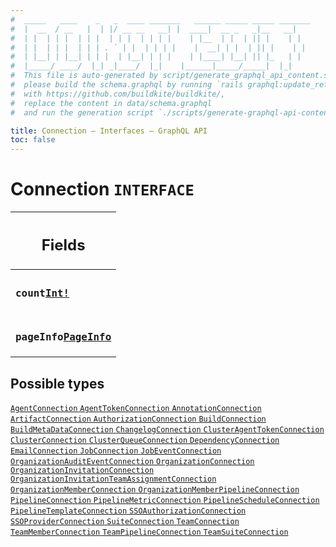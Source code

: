```yaml
---
#  _____   ____    _   _  ____ _______   ______ _____ _____ _______
#  |  __  / __   |  | |/ __ __   __| |  ____|  __ _   _|__   __|
#  | |  | | |  | | |  | | |  | | | |    | |__  | |  | || |    | |
#  | |  | | |  | | | . ` | |  | | | |    |  __| | |  | || |    | |
#  | |__| | |__| | | |  | |__| | | |    | |____| |__| || |_   | |
#  |_____/ ____/  |_| _|____/  |_|    |______|_____/_____|  |_|
#  This file is auto-generated by script/generate_graphql_api_content.sh,
#  please build the schema.graphql by running `rails graphql:update_reference_schema`
#  with https://github.com/buildkite/buildkite/,
#  replace the content in data/schema.graphql
#  and run the generation script `./scripts/generate-graphql-api-content.sh`.

title: Connection – Interfaces – GraphQL API
toc: false
---
```

<!-- vale off -->
<h1 class="has-pills">
  Connection
  <span data-algolia-exclude><span class="pill pill--interface pill--normal-case pill--large"><code>INTERFACE</code></span></span>
</h1>
<!-- vale on -->




<table class="responsive-table responsive-table--single-column-rows">
  <thead>
    <th>
      <h2 data-algolia-exclude>Fields</h2>
    </th>
  </thead>
  <tbody>
    <tr><td><h3 class="is-small has-pills"><code>count</code><a href="/docs/apis/graphql/schemas/scalar/int" class="pill pill--scalar pill--normal-case pill--medium" title="Go to SCALAR Int"><code>Int!</code></a></h3></td></tr><tr><td><h3 class="is-small has-pills"><code>pageInfo</code><a href="/docs/apis/graphql/schemas/object/pageinfo" class="pill pill--object pill--normal-case pill--medium" title="Go to OBJECT PageInfo"><code>PageInfo</code></a></h3></td></tr>
  </tbody>
</table>






<h2 data-algolia-exclude>Possible types</h2>
<div><a href="/docs/apis/graphql/schemas/object/agentconnection" class="pill pill--object pill--normal-case pill--large" title="Go to OBJECT AgentConnection">
  <code>AgentConnection</code>
</a>
<a href="/docs/apis/graphql/schemas/object/agenttokenconnection" class="pill pill--object pill--normal-case pill--large" title="Go to OBJECT AgentTokenConnection">
  <code>AgentTokenConnection</code>
</a>
<a href="/docs/apis/graphql/schemas/object/annotationconnection" class="pill pill--object pill--normal-case pill--large" title="Go to OBJECT AnnotationConnection">
  <code>AnnotationConnection</code>
</a>
<a href="/docs/apis/graphql/schemas/object/artifactconnection" class="pill pill--object pill--normal-case pill--large" title="Go to OBJECT ArtifactConnection">
  <code>ArtifactConnection</code>
</a>
<a href="/docs/apis/graphql/schemas/object/authorizationconnection" class="pill pill--object pill--normal-case pill--large" title="Go to OBJECT AuthorizationConnection">
  <code>AuthorizationConnection</code>
</a>
<a href="/docs/apis/graphql/schemas/object/buildconnection" class="pill pill--object pill--normal-case pill--large" title="Go to OBJECT BuildConnection">
  <code>BuildConnection</code>
</a>
<a href="/docs/apis/graphql/schemas/object/buildmetadataconnection" class="pill pill--object pill--normal-case pill--large" title="Go to OBJECT BuildMetaDataConnection">
  <code>BuildMetaDataConnection</code>
</a>
<a href="/docs/apis/graphql/schemas/object/changelogconnection" class="pill pill--object pill--normal-case pill--large" title="Go to OBJECT ChangelogConnection">
  <code>ChangelogConnection</code>
</a>
<a href="/docs/apis/graphql/schemas/object/clusteragenttokenconnection" class="pill pill--object pill--normal-case pill--large" title="Go to OBJECT ClusterAgentTokenConnection">
  <code>ClusterAgentTokenConnection</code>
</a>
<a href="/docs/apis/graphql/schemas/object/clusterconnection" class="pill pill--object pill--normal-case pill--large" title="Go to OBJECT ClusterConnection">
  <code>ClusterConnection</code>
</a>
<a href="/docs/apis/graphql/schemas/object/clusterqueueconnection" class="pill pill--object pill--normal-case pill--large" title="Go to OBJECT ClusterQueueConnection">
  <code>ClusterQueueConnection</code>
</a>
<a href="/docs/apis/graphql/schemas/object/dependencyconnection" class="pill pill--object pill--normal-case pill--large" title="Go to OBJECT DependencyConnection">
  <code>DependencyConnection</code>
</a>
<a href="/docs/apis/graphql/schemas/object/emailconnection" class="pill pill--object pill--normal-case pill--large" title="Go to OBJECT EmailConnection">
  <code>EmailConnection</code>
</a>
<a href="/docs/apis/graphql/schemas/object/jobconnection" class="pill pill--object pill--normal-case pill--large" title="Go to OBJECT JobConnection">
  <code>JobConnection</code>
</a>
<a href="/docs/apis/graphql/schemas/object/jobeventconnection" class="pill pill--object pill--normal-case pill--large" title="Go to OBJECT JobEventConnection">
  <code>JobEventConnection</code>
</a>
<a href="/docs/apis/graphql/schemas/object/organizationauditeventconnection" class="pill pill--object pill--normal-case pill--large" title="Go to OBJECT OrganizationAuditEventConnection">
  <code>OrganizationAuditEventConnection</code>
</a>
<a href="/docs/apis/graphql/schemas/object/organizationconnection" class="pill pill--object pill--normal-case pill--large" title="Go to OBJECT OrganizationConnection">
  <code>OrganizationConnection</code>
</a>
<a href="/docs/apis/graphql/schemas/object/organizationinvitationconnection" class="pill pill--object pill--normal-case pill--large" title="Go to OBJECT OrganizationInvitationConnection">
  <code>OrganizationInvitationConnection</code>
</a>
<a href="/docs/apis/graphql/schemas/object/organizationinvitationteamassignmentconnection" class="pill pill--object pill--normal-case pill--large" title="Go to OBJECT OrganizationInvitationTeamAssignmentConnection">
  <code>OrganizationInvitationTeamAssignmentConnection</code>
</a>
<a href="/docs/apis/graphql/schemas/object/organizationmemberconnection" class="pill pill--object pill--normal-case pill--large" title="Go to OBJECT OrganizationMemberConnection">
  <code>OrganizationMemberConnection</code>
</a>
<a href="/docs/apis/graphql/schemas/object/organizationmemberpipelineconnection" class="pill pill--object pill--normal-case pill--large" title="Go to OBJECT OrganizationMemberPipelineConnection">
  <code>OrganizationMemberPipelineConnection</code>
</a>
<a href="/docs/apis/graphql/schemas/object/pipelineconnection" class="pill pill--object pill--normal-case pill--large" title="Go to OBJECT PipelineConnection">
  <code>PipelineConnection</code>
</a>
<a href="/docs/apis/graphql/schemas/object/pipelinemetricconnection" class="pill pill--object pill--normal-case pill--large" title="Go to OBJECT PipelineMetricConnection">
  <code>PipelineMetricConnection</code>
</a>
<a href="/docs/apis/graphql/schemas/object/pipelinescheduleconnection" class="pill pill--object pill--normal-case pill--large" title="Go to OBJECT PipelineScheduleConnection">
  <code>PipelineScheduleConnection</code>
</a>
<a href="/docs/apis/graphql/schemas/object/pipelinetemplateconnection" class="pill pill--object pill--normal-case pill--large" title="Go to OBJECT PipelineTemplateConnection">
  <code>PipelineTemplateConnection</code>
</a>
<a href="/docs/apis/graphql/schemas/object/ssoauthorizationconnection" class="pill pill--object pill--normal-case pill--large" title="Go to OBJECT SSOAuthorizationConnection">
  <code>SSOAuthorizationConnection</code>
</a>
<a href="/docs/apis/graphql/schemas/object/ssoproviderconnection" class="pill pill--object pill--normal-case pill--large" title="Go to OBJECT SSOProviderConnection">
  <code>SSOProviderConnection</code>
</a>
<a href="/docs/apis/graphql/schemas/object/suiteconnection" class="pill pill--object pill--normal-case pill--large" title="Go to OBJECT SuiteConnection">
  <code>SuiteConnection</code>
</a>
<a href="/docs/apis/graphql/schemas/object/teamconnection" class="pill pill--object pill--normal-case pill--large" title="Go to OBJECT TeamConnection">
  <code>TeamConnection</code>
</a>
<a href="/docs/apis/graphql/schemas/object/teammemberconnection" class="pill pill--object pill--normal-case pill--large" title="Go to OBJECT TeamMemberConnection">
  <code>TeamMemberConnection</code>
</a>
<a href="/docs/apis/graphql/schemas/object/teampipelineconnection" class="pill pill--object pill--normal-case pill--large" title="Go to OBJECT TeamPipelineConnection">
  <code>TeamPipelineConnection</code>
</a>
<a href="/docs/apis/graphql/schemas/object/teamsuiteconnection" class="pill pill--object pill--normal-case pill--large" title="Go to OBJECT TeamSuiteConnection">
  <code>TeamSuiteConnection</code>
</a>
</div>
